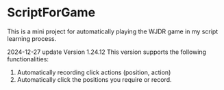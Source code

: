 # ScriptForGame
This is a mini project for automatically playing the WJDR game in my script learning process.

2024-12-27 update Version 1.24.12
This version supports the following functionalities:
1. Automatically recording click actions (position, action)
2. Automatically click the positions you require or record.
